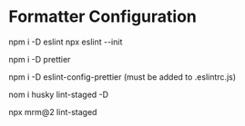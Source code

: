 # Formatter Configuration

npm i -D eslint
npx eslint --init

npm i -D prettier

npm i -D eslint-config-prettier (must be added to .eslintrc.js)

nom i husky lint-staged -D

npx mrm@2 lint-staged
